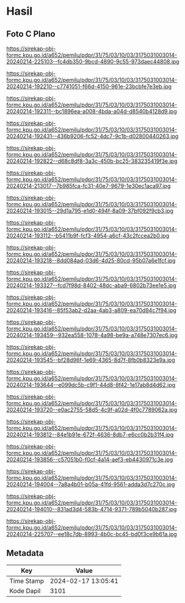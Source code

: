 # Hasil

## Foto C Plano

https://sirekap-obj-formc.kpu.go.id/a652/pemilu/pdpr/31/75/03/10/03/3175031003014-20240214-225103--fc4db350-9bcd-4890-9c55-973daec44808.jpg

https://sirekap-obj-formc.kpu.go.id/a652/pemilu/pdpr/31/75/03/10/03/3175031003014-20240214-192210--c7741051-f66d-4150-961e-23bcbfe7e3eb.jpg

https://sirekap-obj-formc.kpu.go.id/a652/pemilu/pdpr/31/75/03/10/03/3175031003014-20240214-192311--bc1896ea-a008-4bda-a04d-d8540b4128d9.jpg

https://sirekap-obj-formc.kpu.go.id/a652/pemilu/pdpr/31/75/03/10/03/3175031003014-20240214-192431--436b9206-fc52-4dc7-9c1b-d02800440263.jpg

https://sirekap-obj-formc.kpu.go.id/a652/pemilu/pdpr/31/75/03/10/03/3175031003014-20240214-192822--d68c8df8-3a3c-450b-bc25-383235419f3e.jpg

https://sirekap-obj-formc.kpu.go.id/a652/pemilu/pdpr/31/75/03/10/03/3175031003014-20240214-213017--7b985fca-fc31-40e7-9679-1e30ec1aca97.jpg

https://sirekap-obj-formc.kpu.go.id/a652/pemilu/pdpr/31/75/03/10/03/3175031003014-20240214-193015--29d1a795-e1d0-494f-8a09-37bf092f9cb3.jpg

https://sirekap-obj-formc.kpu.go.id/a652/pemilu/pdpr/31/75/03/10/03/3175031003014-20240214-193112--b5411b9f-fcf3-4954-a6cf-43c2fccea2b0.jpg

https://sirekap-obj-formc.kpu.go.id/a652/pemilu/pdpr/31/75/03/10/03/3175031003014-20240214-193218--8dd084ad-03d6-4d25-80cd-95b07a6e1fcf.jpg

https://sirekap-obj-formc.kpu.go.id/a652/pemilu/pdpr/31/75/03/10/03/3175031003014-20240214-193327--fcd7f98d-8402-48dc-aba9-6802b73ee1e5.jpg

https://sirekap-obj-formc.kpu.go.id/a652/pemilu/pdpr/31/75/03/10/03/3175031003014-20240214-193416--85f53ab2-d2aa-4ab3-a809-ea70d84c7f94.jpg

https://sirekap-obj-formc.kpu.go.id/a652/pemilu/pdpr/31/75/03/10/03/3175031003014-20240214-193459--932ea558-1078-4a98-be9a-a748e7307ec6.jpg

https://sirekap-obj-formc.kpu.go.id/a652/pemilu/pdpr/31/75/03/10/03/3175031003014-20240214-193545--bf28d96f-1e69-4365-8d7f-8fb0b8323e9a.jpg

https://sirekap-obj-formc.kpu.go.id/a652/pemilu/pdpr/31/75/03/10/03/3175031003014-20240214-193644--e099dc5b-c9f1-44d8-8f42-1e17ab8d4d62.jpg

https://sirekap-obj-formc.kpu.go.id/a652/pemilu/pdpr/31/75/03/10/03/3175031003014-20240214-193720--e0ac2755-58d5-4c9f-a02d-4f0c7789062a.jpg

https://sirekap-obj-formc.kpu.go.id/a652/pemilu/pdpr/31/75/03/10/03/3175031003014-20240214-193812--84e1b91e-672f-4636-8db7-e6cc0b2b31f4.jpg

https://sirekap-obj-formc.kpu.go.id/a652/pemilu/pdpr/31/75/03/10/03/3175031003014-20240214-193856--c57051b0-f0cf-4a14-aef3-eb4430971c3e.jpg

https://sirekap-obj-formc.kpu.go.id/a652/pemilu/pdpr/31/75/03/10/03/3175031003014-20240214-194004--7a8a4b01-b05a-41fd-9561-adda3d7c270c.jpg

https://sirekap-obj-formc.kpu.go.id/a652/pemilu/pdpr/31/75/03/10/03/3175031003014-20240214-194010--831ad3d4-583b-4714-9371-789b5040b287.jpg

https://sirekap-obj-formc.kpu.go.id/a652/pemilu/pdpr/31/75/03/10/03/3175031003014-20240214-225707--ee18c7db-8993-4b0c-bc45-bd0f3ce9b61a.jpg


## Metadata

| Key        | Value               |
| ---------- | ------------------- |
| Time Stamp | 2024-02-17 13:05:41 |
| Kode Dapil | 3101                |



